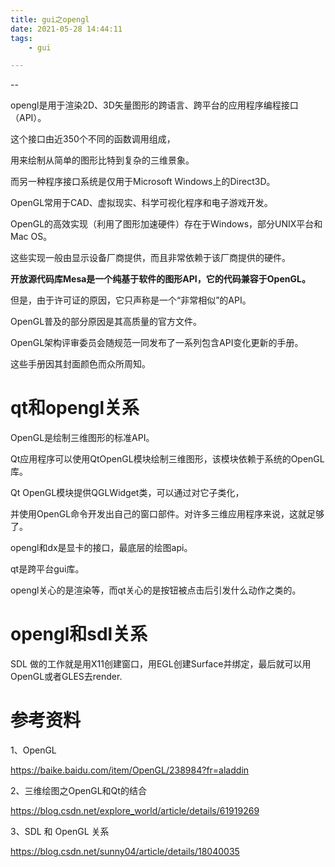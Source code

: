 ```yaml
---
title: gui之opengl
date: 2021-05-28 14:44:11
tags:
	- gui

---
```


--

opengl是用于渲染2D、3D矢量图形的跨语言、跨平台的应用程序编程接口（API）。

这个接口由近350个不同的函数调用组成，

用来绘制从简单的图形比特到复杂的三维景象。

而另一种程序接口系统是仅用于Microsoft Windows上的Direct3D。

OpenGL常用于CAD、虚拟现实、科学可视化程序和电子游戏开发。



OpenGL的高效实现（利用了图形加速硬件）存在于Windows，部分UNIX平台和Mac OS。

这些实现一般由显示设备厂商提供，而且非常依赖于该厂商提供的硬件。

**开放源代码库Mesa是一个纯基于软件的图形API，它的代码兼容于OpenGL。**

但是，由于许可证的原因，它只声称是一个“非常相似”的API。

OpenGL普及的部分原因是其高质量的官方文件。

OpenGL架构评审委员会随规范一同发布了一系列包含API变化更新的手册。

这些手册因其封面颜色而众所周知。



# qt和opengl关系

OpenGL是绘制三维图形的标准API。

Qt应用程序可以使用QtOpenGL模块绘制三维图形，该模块依赖于系统的OpenGL库。

Qt OpenGL模块提供QGLWidget类，可以通过对它子类化，

并使用OpenGL命令开发出自己的窗口部件。对许多三维应用程序来说，这就足够了。

opengl和dx是显卡的接口，最底层的绘图api。

qt是跨平台gui库。

opengl关心的是渲染等，而qt关心的是按钮被点击后引发什么动作之类的。



# opengl和sdl关系

SDL 做的工作就是用X11创建窗口，用EGL创建Surface并绑定，最后就可以用OpenGL或者GLES去render.

# 参考资料

1、OpenGL

https://baike.baidu.com/item/OpenGL/238984?fr=aladdin

2、三维绘图之OpenGL和Qt的结合

https://blog.csdn.net/explore_world/article/details/61919269

3、SDL 和 OpenGL 关系

https://blog.csdn.net/sunny04/article/details/18040035